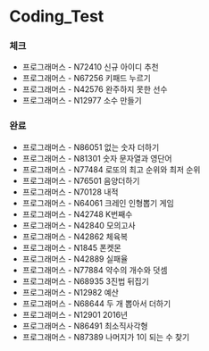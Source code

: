 # Coding_Test

### 체크
- 프로그래머스 - N72410 신규 아이디 추천
- 프로그래머스 - N67256 키패드 누르기
- 프로그래머스 - N42576 완주하지 못한 선수
- 프로그래머스 - N12977 소수 만들기

### 완료
- 프로그래머스 - N86051 없는 숫자 더하기
- 프로그래머스 - N81301 숫자 문자열과 영단어
- 프로그래머스 - N77484 로또의 최고 순위와 최저 순위
- 프로그래머스 - N76501 음양더하기
- 프로그래머스 - N70128 내적
- 프로그래머스 - N64061 크레인 인형뽑기 게임
- 프로그래머스 - N42748 K번째수
- 프로그래머스 - N42840 모의고사
- 프로그래머스 - N42862 체육복
- 프로그래머스 - N1845 폰켓몬
- 프로그래머스 - N42889 실패율
- 프로그래머스 - N77884 약수의 개수와 덧셈
- 프로그래머스 - N68935 3진법 뒤집기
- 프로그래머스 - N12982 예산
- 프로그래머스 - N68644 두 개 뽑아서 더하기
- 프로그래머스 - N12901 2016년
- 프로그래머스 - N86491 최소직사각형
- 프로그래머스 - N87389 나머지가 1이 되는 수 찾기